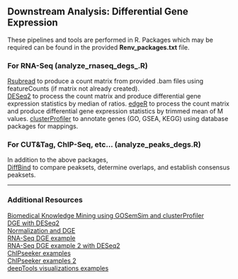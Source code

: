
## Downstream Analysis: Differential Gene Expression  

These pipelines and tools are performed in R. Packages which may be required can be found in the provided <strong>Renv_packages.txt</strong> file.  

### For RNA-Seq (analyze_rnaseq_degs_<DESeq2 or edgeR>.R)  
<a href="https://bioconductor.org/packages/release/bioc/html/Rsubread.html">Rsubread</a> to produce a count matrix from provided .bam files using featureCounts (if matrix not already created).   
<a href="https://bioconductor.org/packages/release/bioc/html/DESeq2.html">DESeq2</a> to process the count matrix and produce differential gene expression statistics by median of ratios. 
<a href="https://bioconductor.org/packages/release/bioc/html/edgeR.html">edgeR</a> to process the count matrix and produce differential gene expression statistics by trimmed mean of M values. 
<a href="https://bioconductor.org/packages/release/bioc/html/clusterProfiler.html">clusterProfiler</a> to annotate genes (GO, GSEA, KEGG) using database packages for mappings.   
  
### For CUT&Tag, ChIP-Seq, etc... (analyze_peaks_degs.R)  
In addition to the above packages,  
<a href="https://bioconductor.org/packages/release/bioc/html/DiffBind.html">DiffBind</a> to compare peaksets, determine overlaps, and establish consensus peaksets.  

___  
### Additional Resources  
<a href="https://yulab-smu.top/biomedical-knowledge-mining-book/index.html">Biomedical Knowledge Mining using GOSemSim and clusterProfiler</a>  
<a href="https://hbctraining.github.io/DGE_workshop/lessons/04_DGE_DESeq2_analysis.html">DGE with DESeq2</a>  
<a href="https://hbctraining.github.io/DGE_workshop/lessons/02_DGE_count_normalization.html">Normalization and DGE</a>  
<a href="https://bioconductor.org/packages/release/bioc/vignettes/DESeq2/inst/doc/DESeq2.html">RNA-Seq DGE example</a>  
<a href="https://master.bioconductor.org/packages/release/workflows/vignettes/rnaseqGene/inst/doc/rnaseqGene.html">RNA-Seq DGE example 2 with DESeq2</a>  
<a href="http://bioconductor.org/packages/devel/bioc/vignettes/ChIPseeker/inst/doc/ChIPseeker.html">ChIPseeker examples</a>  
<a href="https://hbctraining.github.io/In-depth-NGS-Data-Analysis-Course/sessionV/lessons/12_annotation_functional_analysis.html">ChIPseeker examples 2</a>  
<a href="https://hbctraining.github.io/Intro-to-ChIPseq-flipped/lessons/09_data_visualization.html">deepTools visualizations examples</a>  
